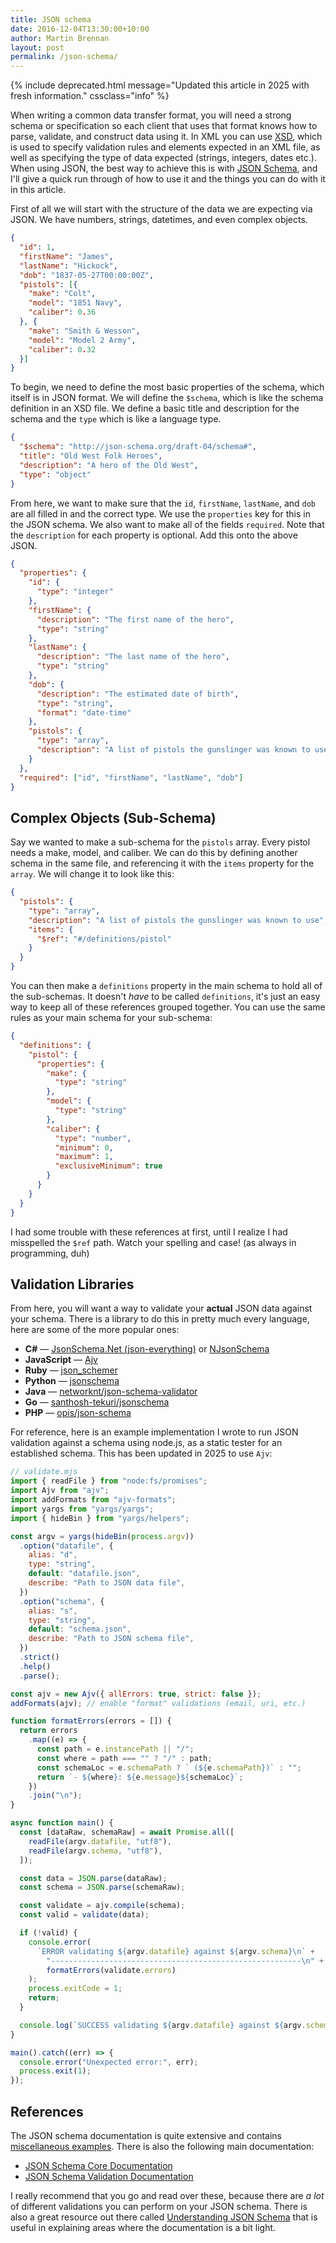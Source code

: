 ```yaml
---
title: JSON schema
date: 2016-12-04T13:30:00+10:00
author: Martin Brennan
layout: post
permalink: /json-schema/
---
```


{% include deprecated.html message="Updated this article in 2025 with fresh information." cssclass="info" %}

When writing a common data transfer format, you will need a strong schema or specification so each client that uses that format knows how to parse, validate, and construct data using it. In XML you can use [XSD](https://en.wikipedia.org/wiki/XML_Schema_(W3C)), which is used to specify validation rules and elements expected in an XML file, as well as specifying the type of data expected (strings, integers, dates etc.). When using JSON, the best way to achieve this is with [JSON Schema](http://json-schema.org/), and I'll give a quick run through of how to use it and the things you can do with it in this article.

<!--more-->

First of all we will start with the structure of the data we are expecting via JSON. We have numbers, strings, datetimes, and even complex objects.

```json
{
  "id": 1,
  "firstName": "James",
  "lastName": "Hickock",
  "dob": "1837-05-27T00:00:00Z",
  "pistols": [{
    "make": "Colt",
    "model": "1851 Navy",
    "caliber": 0.36
  }, {
    "make": "Smith & Wesson",
    "model": "Model 2 Army",
    "caliber": 0.32
  }]
}
```

To begin, we need to define the most basic properties of the schema, which itself is in JSON format. We will define the `$schema`, which is like the schema definition in an XSD file. We define a basic title and description for the schema and the `type` which is like a language type.

```json
{
  "$schema": "http://json-schema.org/draft-04/schema#",
  "title": "Old West Folk Heroes",
  "description": "A hero of the Old West",
  "type": "object"
}
```

From here, we want to make sure that the `id`, `firstName`, `lastName`, and `dob` are all filled in and the correct type. We use the `properties` key for this in the JSON schema. We also want to make all of the fields `required`. Note that the `description` for each property is optional. Add this onto the above JSON.

```json
{
  "properties": {
    "id": {
      "type": "integer"
    },
    "firstName": {
      "description": "The first name of the hero",
      "type": "string"
    },
    "lastName": {
      "description": "The last name of the hero",
      "type": "string"
    },
    "dob": {
      "description": "The estimated date of birth",
      "type": "string",
      "format": "date-time"
    },
    "pistols": {
      "type": "array",
      "description": "A list of pistols the gunslinger was known to use"
    }
  },
  "required": ["id", "firstName", "lastName", "dob"]
}
```

## Complex Objects (Sub-Schema)

Say we wanted to make a sub-schema for the `pistols` array. Every pistol needs a make, model, and caliber. We can do this by defining another schema in the same file, and referencing it with the `items` property for the `array`. We will change it to look like this:

```json
{
  "pistols": {
    "type": "array",
    "description": "A list of pistols the gunslinger was known to use",
    "items": {
      "$ref": "#/definitions/pistol"
    }
  }
}
```

You can then make a `definitions` property in the main schema to hold all of the sub-schemas. It doesn't _have_ to be called `definitions`, it's just an easy way to keep all of these references grouped together. You can use the same rules as your main schema for your sub-schema:

```json
{
  "definitions": {
    "pistol": {
      "properties": {
        "make": {
          "type": "string"
        },
        "model": {
          "type": "string"
        },
        "caliber": {
          "type": "number",
          "minimum": 0,
          "maximum": 1,
          "exclusiveMinimum": true
        }
      }
    }
  }
}
```

I had some trouble with these references at first, until I realize I had misspelled the `$ref` path. Watch your spelling and case! (as always in programming, duh)

## Validation Libraries

From here, you will want a way to validate your **actual** JSON data against your schema. There is a library to do this in pretty much every language, here are some of the more popular ones:

- **C#** — [JsonSchema.Net (json-everything)](https://github.com/json-everything/json-everything) or [NJsonSchema](https://github.com/RicoSuter/NJsonSchema)  
- **JavaScript** — [Ajv](https://ajv.js.org/)  
- **Ruby** — [json_schemer](https://github.com/davishmcclurg/json_schemer)  
- **Python** — [jsonschema](https://github.com/python-jsonschema/jsonschema)  
- **Java** — [networknt/json-schema-validator](https://github.com/networknt/json-schema-validator)  
- **Go** — [santhosh-tekuri/jsonschema](https://github.com/santhosh-tekuri/jsonschema)  
- **PHP** — [opis/json-schema](https://github.com/opis/json-schema)  

For reference, here is an example implementation I wrote to run JSON validation against a schema using node.js, as a static tester for an established schema. This has been updated in 2025 to use `Ajv`:

```javascript
// validate.mjs
import { readFile } from "node:fs/promises";
import Ajv from "ajv";
import addFormats from "ajv-formats";
import yargs from "yargs/yargs";
import { hideBin } from "yargs/helpers";

const argv = yargs(hideBin(process.argv))
  .option("datafile", {
    alias: "d",
    type: "string",
    default: "datafile.json",
    describe: "Path to JSON data file",
  })
  .option("schema", {
    alias: "s",
    type: "string",
    default: "schema.json",
    describe: "Path to JSON schema file",
  })
  .strict()
  .help()
  .parse();

const ajv = new Ajv({ allErrors: true, strict: false });
addFormats(ajv); // enable "format" validations (email, uri, etc.)

function formatErrors(errors = []) {
  return errors
    .map((e) => {
      const path = e.instancePath || "/";
      const where = path === "" ? "/" : path;
      const schemaLoc = e.schemaPath ? ` (${e.schemaPath})` : "";
      return `- ${where}: ${e.message}${schemaLoc}`;
    })
    .join("\n");
}

async function main() {
  const [dataRaw, schemaRaw] = await Promise.all([
    readFile(argv.datafile, "utf8"),
    readFile(argv.schema, "utf8"),
  ]);

  const data = JSON.parse(dataRaw);
  const schema = JSON.parse(schemaRaw);

  const validate = ajv.compile(schema);
  const valid = validate(data);

  if (!valid) {
    console.error(
      `ERROR validating ${argv.datafile} against ${argv.schema}\n` +
        "--------------------------------------------------------\n" +
        formatErrors(validate.errors)
    );
    process.exitCode = 1;
    return;
  }

  console.log(`SUCCESS validating ${argv.datafile} against ${argv.schema}.`);
}

main().catch((err) => {
  console.error("Unexpected error:", err);
  process.exit(1);
});
```

## References

The JSON schema documentation is quite extensive and contains [miscellaneous examples](https://json-schema.org/learn/miscellaneous-examples). There is also the following main documentation:

- [JSON Schema Core Documentation](https://json-schema.org/draft/2020-12/json-schema-core)
- [JSON Schema Validation Documentation](https://json-schema.org/draft/2020-12/json-schema-validation)

I really recommend that you go and read over these, because there are _a lot_ of different validations you can perform on your JSON schema. There is also a great resource out there called [Understanding JSON Schema](https://json-schema.org/UnderstandingJSONSchema.pdf) that is useful in explaining areas where the documentation is a bit light.